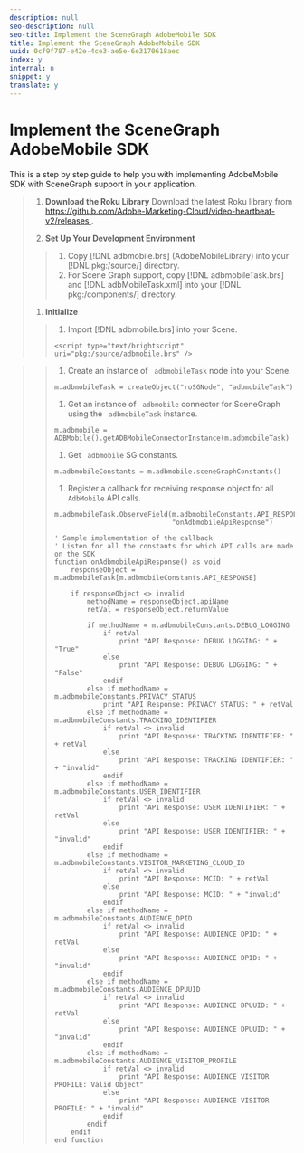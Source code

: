 ```yaml
---
description: null
seo-description: null
seo-title: Implement the SceneGraph AdobeMobile SDK
title: Implement the SceneGraph AdobeMobile SDK
uuid: 0cf9f787-e42e-4ce3-ae5e-6e3170618aec
index: y
internal: n
snippet: y
translate: y
---
```


# Implement the SceneGraph AdobeMobile SDK

This is a step by step guide to help you with implementing AdobeMobile SDK with SceneGraph support in your application.

>1. **Download the Roku Library**
>   Download the latest Roku library from [ https://github.com/Adobe-Marketing-Cloud/video-heartbeat-v2/releases ](https://github.com/Adobe-Marketing-Cloud/video-heartbeat-v2/releases).
>
>1. **Set Up Your Development Environment**
>
>   >1. Copy [!DNL  adbmobile.brs] (AdobeMobileLibrary) into your [!DNL  pkg:/source/] directory.
>   >1. For Scene Graph support, copy [!DNL  adbmobileTask.brs] and [!DNL  adbMobileTask.xml] into your [!DNL  pkg:/components/] directory.
>1. **Initialize**
>   >1. Import [!DNL  adbmobile.brs] into your Scene.
>   >
>   >   ```
>   >   <script type="text/brightscript" uri="pkg:/source/adbmobile.brs" />
>   >   ```

>   >
>   >1. Create an instance of ` adbmobileTask` node into your Scene.
>   >
>   >   ```
>   >   m.adbmobileTask = createObject("roSGNode", "adbmobileTask")
>   >   ```
>   >
>   >1. Get an instance of ` adbmobile` connector for SceneGraph using the ` adbmobileTask` instance.
>   >
>   >   ```
>   >   m.adbmobile = ADBMobile().getADBMobileConnectorInstance(m.adbmobileTask)
>   >   ```
>   >
>   >1. Get ` adbmobile` SG constants.
>   >
>   >   ```
>   >   m.adbmobileConstants = m.adbmobile.sceneGraphConstants()
>   >   ```
>   >
>   >1. Register a callback for receiving response object for all ` AdbMobile` API calls.
>   >
>   >   ```
>   >   m.adbmobileTask.ObserveField(m.adbmobileConstants.API_RESPONSE,  
>   >                                "onAdbmobileApiResponse") 
>   >      
>   >   ' Sample implementation of the callback 
>   >   ' Listen for all the constants for which API calls are made on the SDK 
>   >   function onAdbmobileApiResponse() as void 
>   >       responseObject = m.adbmobileTask[m.adbmobileConstants.API_RESPONSE] 
>   >     
>   >       if responseObject <> invalid 
>   >           methodName = responseObject.apiName 
>   >           retVal = responseObject.returnValue 
>   >    
>   >           if methodName = m.adbmobileConstants.DEBUG_LOGGING 
>   >               if retVal 
>   >                   print "API Response: DEBUG LOGGING: " + "True" 
>   >               else 
>   >                   print "API Response: DEBUG LOGGING: " + "False" 
>   >               endif 
>   >           else if methodName = m.adbmobileConstants.PRIVACY_STATUS 
>   >               print "API Response: PRIVACY STATUS: " + retVal 
>   >           else if methodName = m.adbmobileConstants.TRACKING_IDENTIFIER 
>   >               if retVal <> invalid 
>   >                   print "API Response: TRACKING IDENTIFIER: " + retVal 
>   >               else 
>   >                   print "API Response: TRACKING IDENTIFIER: " + "invalid" 
>   >               endif 
>   >           else if methodName = m.adbmobileConstants.USER_IDENTIFIER 
>   >               if retVal <> invalid 
>   >                   print "API Response: USER IDENTIFIER: " + retVal 
>   >               else 
>   >                   print "API Response: USER IDENTIFIER: " + "invalid" 
>   >               endif 
>   >           else if methodName = m.adbmobileConstants.VISITOR_MARKETING_CLOUD_ID 
>   >               if retVal <> invalid 
>   >                   print "API Response: MCID: " + retVal 
>   >               else 
>   >                   print "API Response: MCID: " + "invalid" 
>   >               endif 
>   >           else if methodName = m.adbmobileConstants.AUDIENCE_DPID 
>   >               if retVal <> invalid 
>   >                   print "API Response: AUDIENCE DPID: " + retVal 
>   >               else 
>   >                   print "API Response: AUDIENCE DPID: " + "invalid" 
>   >               endif 
>   >           else if methodName = m.adbmobileConstants.AUDIENCE_DPUUID 
>   >               if retVal <> invalid 
>   >                   print "API Response: AUDIENCE DPUUID: " + retVal 
>   >               else 
>   >                   print "API Response: AUDIENCE DPUUID: " + "invalid" 
>   >               endif 
>   >           else if methodName = m.adbmobileConstants.AUDIENCE_VISITOR_PROFILE 
>   >               if retVal <> invalid 
>   >                   print "API Response: AUDIENCE VISITOR PROFILE: Valid Object" 
>   >               else 
>   >                   print "API Response: AUDIENCE VISITOR PROFILE: " + "invalid" 
>   >               endif 
>   >           endif 
>   >       endif 
>   >   end function 
>   >   
>   >   ```
>   >
